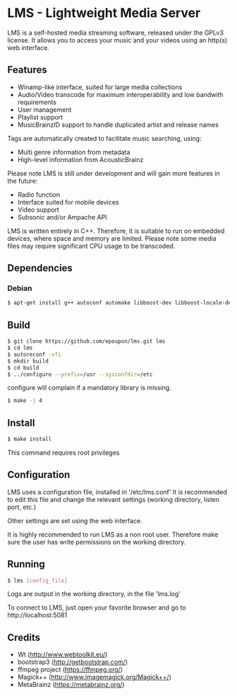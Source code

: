 # LMS - Lightweight Media Server

LMS is a self-hosted media streaming software, released under the GPLv3 license.
It allows you to access your music and your videos using an http(s) web interface.

## Features
 - Winamp-like interface, suited for large media collections
 - Audio/Video transcode for maximum interoperability and low bandwith requirements
 - User management
 - Playlist support
 - MusicBrainzID support to handle duplicated artist and release names

Tags are automatically created to facilitate music searching, using:
 - Multi genre information from metadata
 - High-level information from AcousticBrainz

Please note LMS is still under development and will gain more features in the future:
 - Radio function
 - Interface suited for mobile devices
 - Video support
 - Subsonic and/or Ampache API

LMS is written entirely in C++. Therefore, it is suitable to run on embedded devices, where space and memory are limited.
Please note some media files may require significant CPU usage to be transcoded.

## Dependencies
### Debian

```sh
$ apt-get install g++ autoconf automake libboost-dev libboost-locale-dev libboost-iostreams-dev libavcodec-dev libwtdbosqlite-dev libwthttp-dev libwtdbo-dev libwt-dev libmagick++-dev libavcodec-dev libavformat-dev libav-tools libpstreams-dev libcurl-dev libcurlpp-dev libconfig++-dev
```

## Build

```sh
$ git clone https://github.com/epoupon/lms.git lms
$ cd lms
$ autoreconf -vfi
$ mkdir build
$ cd build
$ ../configure --prefix=/usr --sysconfdir=/etc
```
configure will complain if a mandatory library is missing.

```sh
$ make -j 4
```

## Install

```sh
$ make install
```
This command requires root privileges

## Configuration
LMS uses a configuration file, installed in '/etc/lms.conf'
It is recommended to edit this file and change the relevant settings (working directory, listen port, etc.)

Other settings are set using the web interface.

It is highly recommended to run LMS as a non root user. Therefore make sure the user has write permissions on the working directory.

## Running
```sh
$ lms [config_file]
```
Logs are output in the working directory, in the file 'lms.log'

To connect to LMS, just open your favorite browser and go to http://localhost:5081

## Credits

- Wt (http://www.webtoolkit.eu/)
- bootstrap3 (http://getbootstrap.com/)
- ffmpeg project (https://ffmpeg.org/)
- Magick++ (http://www.imagemagick.org/Magick++/)
- MetaBrainz (https://metabrainz.org/)

